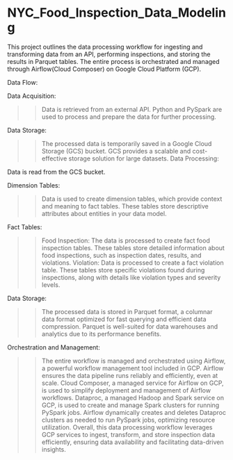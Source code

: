 # NYC_Food_Inspection_Data_Modeling

This project outlines the data processing workflow for ingesting and transforming data from an API, performing inspections, and storing the results in Parquet tables. The entire process is orchestrated and managed through Airflow(Cloud Composer) on Google Cloud Platform (GCP).

Data Flow:

Data Acquisition:
  >> Data is retrieved from an external API.
  >> Python and PySpark are used to process and prepare the data for further processing.
  
Data Storage:
  >> The processed data is temporarily saved in a Google Cloud Storage (GCS) bucket.
  >> GCS provides a scalable and cost-effective storage solution for large datasets.
  >> Data Processing:

Data is read from the GCS bucket.

  Dimension Tables:
  >> Data is used to create dimension tables, which provide context and meaning to fact tables. These tables store descriptive attributes about entities in your data model.
  
  Fact Tables:
  >> Food Inspection: The data is processed to create fact food inspection tables. These tables store detailed information about food inspections, such as inspection dates, results, and violations.
  >> Violation: Data is processed to create a fact violation table. These tables store specific violations found during inspections, along with details like violation types and severity levels.

Data Storage:
  >> The processed data is stored in Parquet format, a columnar data format optimized for fast querying and efficient data compression. Parquet is well-suited for data warehouses and analytics due to its performance benefits.
  
Orchestration and Management:
  >> The entire workflow is managed and orchestrated using Airflow, a powerful workflow management tool included in GCP. Airflow ensures the data pipeline runs reliably and efficiently, even at scale.
  >> Cloud Composer, a managed service for Airflow on GCP, is used to simplify deployment and management of Airflow workflows.
  >> Dataproc, a managed Hadoop and Spark service on GCP, is used to create and manage Spark clusters for running PySpark jobs. Airflow dynamically creates and deletes Dataproc clusters as needed to run PySpark jobs, optimizing resource utilization.
  >> Overall, this data processing workflow leverages GCP services to ingest, transform, and store inspection data efficiently, ensuring data availability and facilitating data-driven insights.
